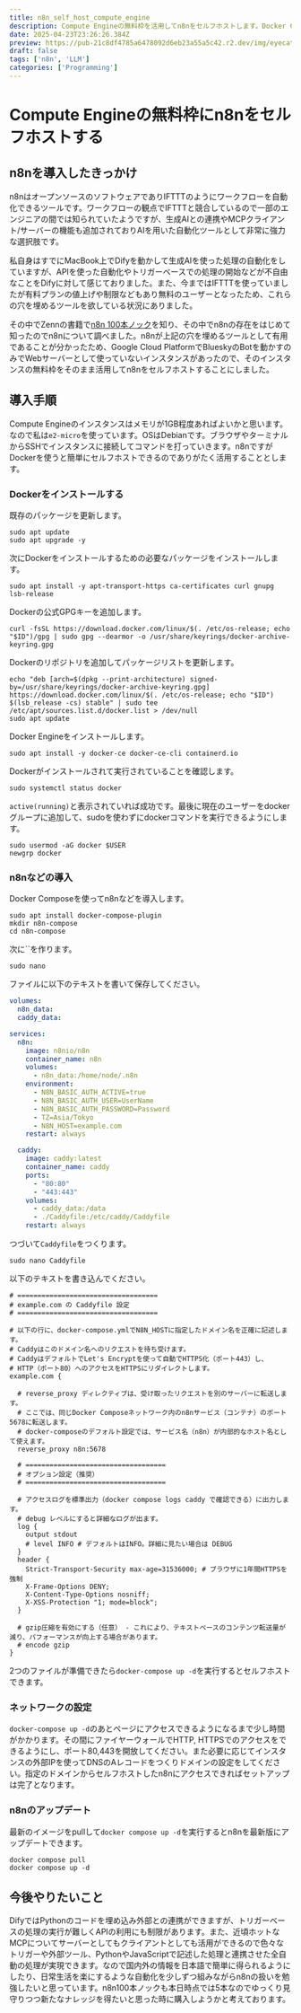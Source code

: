 ```yaml
---
title: n8n_self_host_compute_engine
description: Compute Engineの無料枠を活用してn8nをセルフホストします。Docker Composeを使った手軽な手順でn8nの構築ができ生成AIも含めた多様な自動化を実現する環境が整います。
date: 2025-04-23T23:26:26.384Z
preview: https://pub-21c8df4785a6478092d6eb23a55a5c42.r2.dev/img/eyecatch/n8n.webp
draft: false
tags: ['n8n', 'LLM']
categories: ['Programming']
---
```


# Compute Engineの無料枠にn8nをセルフホストする

## n8nを導入したきっかけ

n8nはオープンソースのソフトウェアでありIFTTTのようにワークフローを自動化できるツールです。ワークフローの観点でIFTTTと競合しているので一部のエンジニアの間では知られていたようですが、生成AIとの連携やMCPクライアント/サーバーの機能も追加されておりAIを用いた自動化ツールとして非常に強力な選択肢です。

私自身はすでにMacBook上でDifyを動かして生成AIを使った処理の自動化をしていますが、APIを使った自動化やトリガーベースでの処理の開始などが不自由なことをDifyに対して感じておりました。また、今まではIFTTTを使っていましたが有料プランの値上げや制限などもあり無料のユーザーとなったため、これらの穴を埋めるツールを欲している状況にありました。

その中でZennの書籍で[n8n 100本ノック](https://zenn.dev/qinritukou/books/n8n_100_knocks)を知り、その中でn8nの存在をはじめて知ったのでn8nについて調べました。n8nが上記の穴を埋めるツールとして有用であることが分かったため、Google Cloud PlatformでBlueskyのBotを動かすのみでWebサーバーとして使っていないインスタンスがあったので、そのインスタンスの無料枠をそのまま活用してn8nをセルフホストすることにしました。

## 導入手順

Compute Engineのインスタンスはメモリが1GB程度あればよいかと思います。なので私は`e2-micro`を使っています。OSはDebianです。ブラウザやターミナルからSSHでインスタンスに接続してコマンドを打っていきます。n8nですがDockerを使うと簡単にセルフホストできるのでありがたく活用することとします。

### Dockerをインストールする

既存のパッケージを更新します。

```shell
sudo apt update
sudo apt upgrade -y
```

次にDockerをインストールするための必要なパッケージをインストールします。

```shell
sudo apt install -y apt-transport-https ca-certificates curl gnupg lsb-release
```

Dockerの公式GPGキーを追加します。

```shell
curl -fsSL https://download.docker.com/linux/$(. /etc/os-release; echo "$ID")/gpg | sudo gpg --dearmor -o /usr/share/keyrings/docker-archive-keyring.gpg
```

Dockerのリポジトリを追加してパッケージリストを更新します。

```shell
echo "deb [arch=$(dpkg --print-architecture) signed-by=/usr/share/keyrings/docker-archive-keyring.gpg] https://download.docker.com/linux/$(. /etc/os-release; echo "$ID") $(lsb_release -cs) stable" | sudo tee /etc/apt/sources.list.d/docker.list > /dev/null
sudo apt update
```

Docker Engineをインストールします。

```shell
sudo apt install -y docker-ce docker-ce-cli containerd.io
```

Dockerがインストールされて実行されていることを確認します。

```shell
sudo systemctl status docker
```

`active(running)`と表示されていれば成功です。最後に現在のユーザーをdockerグループに追加して、sudoを使わずにdockerコマンドを実行できるようにします。

```shell
sudo usermod -aG docker $USER
newgrp docker
```

### n8nなどの導入

Docker Composeを使ってn8nなどを導入します。

```shell
sudo apt install docker-compose-plugin
mkdir n8n-compose
cd n8n-compose
```

次に``を作ります。

```shell
sudo nano
```

ファイルに以下のテキストを書いて保存してください。

```yml
volumes:
  n8n_data:
  caddy_data:

services:
  n8n:
    image: n8nio/n8n
    container_name: n8n
    volumes:
      - n8n_data:/home/node/.n8n
    environment:
      - N8N_BASIC_AUTH_ACTIVE=true
      - N8N_BASIC_AUTH_USER=UserName
      - N8N_BASIC_AUTH_PASSWORD=Password
      - TZ=Asia/Tokyo
      - N8N_HOST=example.com
    restart: always

  caddy:
    image: caddy:latest
    container_name: caddy
    ports:
      - "80:80"
      - "443:443"
    volumes:
      - caddy_data:/data
      - ./Caddyfile:/etc/caddy/Caddyfile
    restart: always
```

つづいて`Caddyfile`をつくります。

```shell
sudo nano Caddyfile
```

以下のテキストを書き込んでください。

```text
# ===================================
# example.com の Caddyfile 設定
# ===================================

# 以下の行に、docker-compose.ymlでN8N_HOSTに指定したドメイン名を正確に記述します。
# Caddyはこのドメイン名へのリクエストを待ち受けます。
# CaddyはデフォルトでLet's Encryptを使って自動でHTTPS化（ポート443）し、
# HTTP（ポート80）へのアクセスをHTTPSにリダイレクトします。
example.com {

  # reverse_proxy ディレクティブは、受け取ったリクエストを別のサーバーに転送します。
  # ここでは、同じDocker Composeネットワーク内のn8nサービス（コンテナ）のポート5678に転送します。
  # docker-composeのデフォルト設定では、サービス名（n8n）が内部的なホスト名として使えます。
  reverse_proxy n8n:5678

  # ===================================
  # オプション設定（推奨）
  # ===================================

  # アクセスログを標準出力（docker compose logs caddy で確認できる）に出力します。
  # debug レベルにすると詳細なログが出ます。
  log {
    output stdout
    # level INFO # デフォルトはINFO。詳細に見たい場合は DEBUG
  }
  header {
    Strict-Transport-Security max-age=31536000; # ブラウザに1年間HTTPSを強制
    X-Frame-Options DENY;
    X-Content-Type-Options nosniff;
    X-XSS-Protection "1; mode=block";
  }

  # gzip圧縮を有効にする（任意） - これにより、テキストベースのコンテンツ転送量が減り、パフォーマンスが向上する場合があります。
  # encode gzip
}
```

2つのファイルが準備できたら`docker-compose up -d`を実行するとセルフホストできます。

### ネットワークの設定

`docker-compose up -d`のあとページにアクセスできるようになるまで少し時間がかかります。その間にファイヤーウォールでHTTP, HTTPSでのアクセスをできるようにし、ポート80,443を開放してください。また必要に応じてインスタンスの外部IPを使ってDNSのAレコードをつくりドメインの設定をしてください。指定のドメインからセルフホストしたn8nにアクセスできればセットアップは完了となります。

### n8nのアップデート

最新のイメージをpullして`docker compose up -d`を実行するとn8nを最新版にアップデートできます。

```shell
docker compose pull
docker compose up -d
```

## 今後やりたいこと

DifyではPythonのコードを埋め込み外部との連携ができますが、トリガーベースの処理の実行が難しくAPIの利用にも制限があります。また、近頃ホットなMCPについてサーバーとしてもクライアントとしても活用ができるので色々なトリガーや外部ツール、PythonやJavaScriptで記述した処理と連携させた全自動の処理が実現できます。なので国内外の情報を日本語で簡単に得られるようにしたり、日常生活を楽にするような自動化を少しずつ組みながらn8nの扱いを勉強したいと思っています。n8n100本ノックも本日時点では5本なのでゆっくり見守りつつ新たなナレッジを得たいと思った時に購入しようかと考えております。

